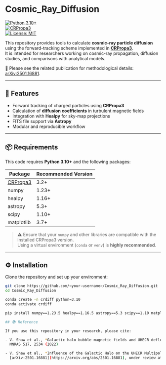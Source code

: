 # Cosmic_Ray_Diffusion

[![Python 3.10+](https://img.shields.io/badge/python-3.10%2B-blue.svg)](https://www.python.org/)  
[![CRPropa3](https://img.shields.io/badge/CRPropa3-3.2-green.svg)](https://crpropa.github.io/CRPropa3/)  
[![License: MIT](https://img.shields.io/badge/License-MIT-yellow.svg)](LICENSE)

This repository provides tools to calculate **cosmic-ray particle diffusion** using the forward-tracking scheme implemented in [**CRPropa3**](https://crpropa.github.io/CRPropa3/).  
It is intended for researchers working on cosmic-ray propagation, diffusion studies, and comparisons with analytical models.  

📄 Please see the related publication for methodological details: [arXiv:2501.16881](https://arxiv.org/abs/2501.16881).

---

## 🚀 Features
- Forward tracking of charged particles using **CRPropa3**
- Calculation of **diffusion coefficients** in turbulent magnetic fields
- Integration with **Healpy** for sky-map projections
- FITS file support via **Astropy**
- Modular and reproducible workflow

---

## 📦 Requirements

This code requires **Python 3.10+** and the following packages:

| Package   | Recommended Version |
|-----------|----------------------|
| [CRPropa3](https://crpropa.github.io/CRPropa3/pages/Installation.html) | 3.2+ |
| numpy     | 1.23+ |
| healpy    | 1.16+ |
| astropy   | 5.3+ |
| scipy     | 1.10+ |
| matplotlib| 3.7+ |

> ⚠️ Ensure that your `numpy` and other libraries are compatible with the installed CRPropa3 version.  
> Using a virtual environment (`conda` or `venv`) is **highly recommended**.

---

## ⚙️ Installation

Clone the repository and set up your environment:

```bash
git clone https://github.com/<your-username>/Cosmic_Ray_Diffusion.git
cd Cosmic_Ray_Diffusion

conda create -n crdiff python=3.10
conda activate crdiff

pip install numpy==1.23.5 healpy==1.16.5 astropy==5.3 scipy==1.10 matplotlib==3.7

## 📚 Reference

If you use this repository in your research, please cite:

- V. Shaw et al., *Galactic halo bubble magnetic fields and UHECR deflections*,  
  MNRAS 517, 2534 (2022)  

- V. Shaw et al., *Influence of the Galactic Halo on the UHECR Multipoles*,  
  [arXiv:2501.16881](https://arxiv.org/abs/2501.16881), under review at MNRAS

